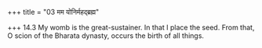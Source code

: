 +++
title = "03 मम योनिर्महद्ब्रह्म"

+++
14.3 My womb is the great-sustainer. In that I place the seed. From
that, O scion of the Bharata dynasty, occurs the birth of all things.
